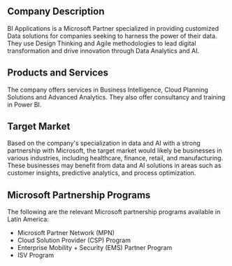 ## Company Description
BI Applications is a Microsoft Partner specialized in providing customized Data solutions for companies seeking to harness the power of their data. They use Design Thinking and Agile methodologies to lead digital transformation and drive innovation through Data Analytics and AI.

## Products and Services
The company offers services in Business Intelligence, Cloud Planning Solutions and Advanced Analytics. They also offer consultancy and training in Power BI.

## Target Market
Based on the company's specialization in data and AI with a strong partnership with Microsoft, the target market would likely be businesses in various industries, including healthcare, finance, retail, and manufacturing. These businesses may benefit from data and AI solutions in areas such as customer insights, predictive analytics, and process optimization.

## Microsoft Partnership Programs
The following are the relevant Microsoft partnership programs available in Latin America:
- Microsoft Partner Network (MPN)
- Cloud Solution Provider (CSP) Program
- Enterprise Mobility + Security (EMS) Partner Program
- ISV Program

